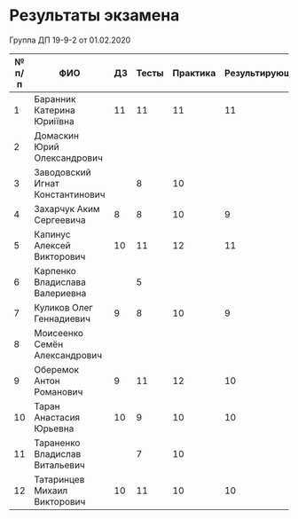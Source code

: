 # Результаты экзамена

Группа ДП 19-9-2 от 01.02.2020

№ п/п |                ФИО                |  ДЗ  |  Тесты | Практика | Результирующая |
------|-----------------------------------|------|--------|----------|----------------|
 1    | Баранник Катерина Юриіївна	      |  11  |   11   |    11    |       11       |
 2    | Домаскин Юрий Олександрович	      |      |        |          |                |
 3    | Заводовский Игнат Константинович  |      |    8   |    10    |                |
 4    | Захарчук Аким Сергеевича	      |   8  |    8   |    10    |        9       |
 5    | Капинус Алексей Викторович	      |  10  |   11   |    12    |       11       |
 6    | Карпенко Владислава Валериевна    |      |    5   |          |                |
 7    | Куликов Олег Геннадиевич	      |   9  |    8   |    10    |        9       |
 8    | Моисеенко Семён Александрович     |      |        |          |                |
 9    | Оберемок Антон Романович	      |   9  |   11   |    12    |       10       |
10    | Таран Анастасия Юрьевна    	      |  10  |    9   |    10    |       10       |
11    | Тараненко Владислав Витальевич	  |      |    7   |    10    |                |
12    | Татаринцев Михаил Викторович	  |  10  |   11   |    10    |       10       |
